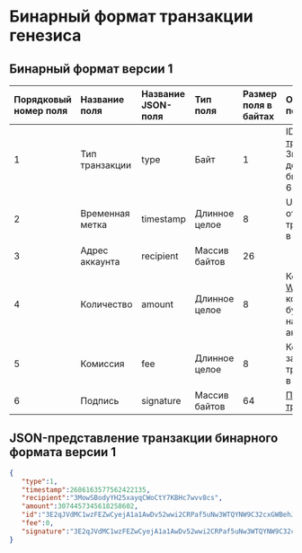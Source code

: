 # Бинарный формат транзакции генезиса

## Бинарный формат версии 1

| Порядковый номер поля | Название поля | Название JSON-поля |Тип поля | Размер поля в байтах | Описание поля |
| :--- | :--- | :--- | :--- | :--- | :--- |
| 1 | Тип транзакции |type| Байт | 1 | ID [типа транзакции](/blockchain/transaction-type.md). <br>Значение должно быть равно 6 |
| 2 | Временная метка | timestamp | Длинное целое | 8 | Unix-время отправки транзакции в блокчейн |
| 3 | Адрес аккаунта | recipient | Массив байтов | 26 |  |
| 4 | Количество | amount | Длинное целое | 8 | Количество [WAVES](/blockchain/token/waves.md), которое будет начислено аккаунту |
| 5 | Комиссия|fee | Длинное целое | 8 | Комиссия за транзакцию в [WAVELET](/blockchain/token/wavelet.md) |
| 6 | Подпись | signature | Массив байтов | 64 | [Подпись транзакции](/blockchain/transaction/transaction-signature.md) |

## JSON-представление транзакции бинарного формата версии 1 <a id="json"></a>

```json
{ 
   "type":1,
   "timestamp":2686163577562422135,
   "recipient":"3MowSBodyYH25xayqCWoCtY7KBHc7wvv8cs",
   "amount":3074457345618258602,
   "id":"3E2qJVdMC1wzFEZwCyejA1a1AwDv52wwi2CRPaf5uNw3WTQYNW9C32cxGWBehJi2ED5f2YtYg2RJRcAX2U3wPhxy",
   "fee":0,
   "signature":"3E2qJVdMC1wzFEZwCyejA1a1AwDv52wwi2CRPaf5uNw3WTQYNW9C32cxGWBehJi2ED5f2YtYg2RJRcAX2U3wPhxy",
}
```
